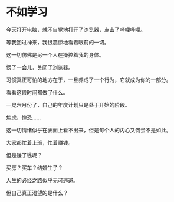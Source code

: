 # 不如学习

今天打开电脑，就不自觉地打开了浏览器，点击了哔哩哔哩。

等我回过神来，我很震惊地看着眼前的一切。

这一切仿佛是另一个人在操控着我的身体。

愣了一会儿，关闭了浏览器。

习惯真正可怕的地方在于，一旦养成了一个行为，它就成为你的一部分。

看看这段时间都做了什么。

一晃六月份了，自己的年度计划只是处于开始的阶段。

焦虑，惶恐……

这一切情绪似乎在表面上看不出来，但是每个人的内心又何尝不是如此。

大家都忙着上班，忙着赚钱。

但是赚了钱呢？

买房？买车？结婚生子？

人生的必经之路似乎无可逃避。

但自己真正渴望的是什么？

